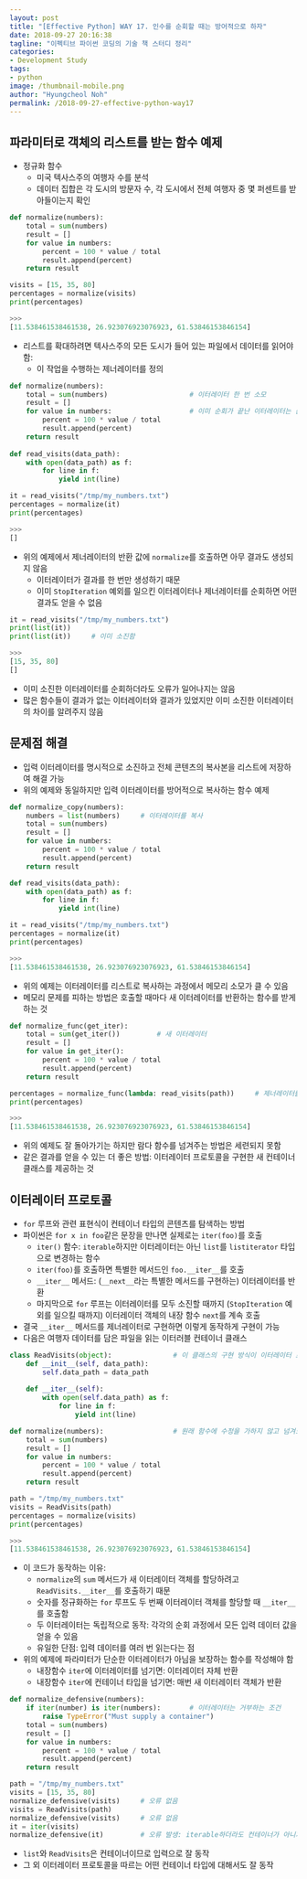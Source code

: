 ```yaml
---
layout: post
title: "[Effective Python] WAY 17. 인수를 순회할 때는 방어적으로 하자"
date: 2018-09-27 20:16:38
tagline: "이펙티브 파이썬 코딩의 기술 책 스터디 정리"
categories:
- Development Study
tags:
- python
image: /thumbnail-mobile.png
author: "Hyungcheol Noh"
permalink: /2018-09-27-effective-python-way17
---
```


## 파라미터로 객체의 리스트를 받는 함수 예제
- 정규화 함수
    - 미국 텍사스주의 여행자 수를 분석
    - 데이터 집합은 각 도시의 방문자 수, 각 도시에서 전체 여행자 중 몇 퍼센트를 받아들이는지 확인

```python
def normalize(numbers):
    total = sum(numbers)
    result = []
    for value in numbers:
        percent = 100 * value / total
        result.append(percent)
    return result

visits = [15, 35, 80]
percentages = normalize(visits)
print(percentages)

>>>
[11.538461538461538, 26.923076923076923, 61.53846153846154]
```

- 리스트를 확대하려면 텍사스주의 모든 도시가 들어 있는 파일에서 데이터를 읽어야 함:
    - 이 작업을 수행하는 제너레이터를 정의

```python
def normalize(numbers):
    total = sum(numbers)                    # 이터레이터 한 번 소모
    result = []
    for value in numbers:                   # 이미 순회가 끝난 이터레이터는 순회를 해도 결과가 나오지 않음
        percent = 100 * value / total
        result.append(percent)
    return result
    
def read_visits(data_path):
    with open(data_path) as f:
        for line in f:
            yield int(line)

it = read_visits("/tmp/my_numbers.txt")
percentages = normalize(it)
print(percentages)

>>>
[]
```

- 위의 예제에서 제너레이터의 반환 값에 `normalize`를 호출하면 아무 결과도 생성되지 않음
    - 이터레이터가 결과를 한 번만 생성하기 때문
    - 이미 `StopIteration` 예외를 일으킨 이터레이터나 제너레이터를 순회하면 어떤 결과도 얻을 수 없음

```python
it = read_visits("/tmp/my_numbers.txt")
print(list(it))
print(list(it))     # 이미 소진함

>>>
[15, 35, 80]
[]
```

- 이미 소진한 이터레이터를 순회하더라도 오류가 일어나지는 않음
- 많은 함수들이 결과가 없는 이터레이터와 결과가 있었지만 이미 소진한 이터레이터의 차이를 알려주지 않음

## 문제점 해결
- 입력 이터레이터를 명시적으로 소진하고 전체 콘텐츠의 복사본을 리스트에 저장하여 해결 가능
- 위의 예제와 동일하지만 입력 이터레이터를 방어적으로 복사하는 함수 예제

```python
def normalize_copy(numbers):
    numbers = list(numbers)     # 이터레이터를 복사
    total = sum(numbers)
    result = []
    for value in numbers:
        percent = 100 * value / total
        result.append(percent)
    return result

def read_visits(data_path):
    with open(data_path) as f:
        for line in f:
            yield int(line)

it = read_visits("/tmp/my_numbers.txt")
percentages = normalize(it)
print(percentages)

>>>
[11.538461538461538, 26.923076923076923, 61.53846153846154]
```

- 위의 예제는 이터레이터를 리스트로 복사하는 과정에서 메모리 소모가 클 수 있음
- 메모리 문제를 피하는 방법은 호출할 때마다 새 이터레이터를 반환하는 함수를 받게 하는 것

```python
def normalize_func(get_iter):
    total = sum(get_iter())         # 새 이터레이터
    result = []
    for value in get_iter():
        percent = 100 * value / total
        result.append(percent)
    return result

percentages = normalize_func(lambda: read_visits(path))     # 제너레이터를 호출하여 매번 새 이터레이터를 생성하는 람다 표현식을 넘겨줌
print(percentages)

>>>
[11.538461538461538, 26.923076923076923, 61.53846153846154]
```

- 위의 예제도 잘 돌아가기는 하지만 람다 함수를 넘겨주는 방법은 세련되지 못함
- 같은 결과를 얻을 수 있는 더 좋은 방법: 이터레이터 프로토콜을 구현한 새 컨테이너 클래스를 제공하는 것

## 이터레이터 프로토콜
- `for` 루프와 관련 표현식이 컨테이너 타입의 콘텐츠를 탐색하는 방법
- 파이썬은 `for x in foo`같은 문장을 만나면 실제로는 `iter(foo)`를 호출
    - `iter()` 함수: `iterable`하지만 이터레이터는 아닌 `list`를 `listiterator` 타입으로 변경하는 함수
    - `iter(foo)`를 호출하면 특별한 메서드인 `foo.__iter__`를 호출
    - `__iter__` 메서드: (`__next__`라는 특별한 메서드를 구현하는) 이터레이터를 반환
    - 마지막으로 `for` 루프는 이터레이터를 모두 소진할 때까지 (`StopIteration` 예외를 일으킬 때까지) 이터레이터 객체의 내장 함수 `next`를 계속 호출
- 결국 `__iter__` 메서드를 제너레이터로 구현하면 이렇게 동작하게 구현이 가능
- 다음은 여행자 데이터를 담은 파일을 읽는 이터러블 컨테이너 클래스

```python
class ReadVisits(object):               # 이 클래스의 구현 방식이 이터레이터 프로토콜
    def __init__(self, data_path):
        self.data_path = data_path
    
    def __iter__(self):
        with open(self.data_path) as f:
            for line in f:
                yield int(line)

def normalize(numbers):                 # 원래 함수에 수정을 가하지 않고 넘겨도 제대로 동작
    total = sum(numbers)
    result = []
    for value in numbers:
        percent = 100 * value / total
        result.append(percent)
    return result

path = "/tmp/my_numbers.txt"
visits = ReadVisits(path)
percentages = normalize(visits)
print(percentages)

>>>
[11.538461538461538, 26.923076923076923, 61.53846153846154]
```

- 이 코드가 동작하는 이유:
    - `normalize`의 `sum` 메서드가 새 이터레이터 객체를 할당하려고 `ReadVisits.__iter__`를 호출하기 때문
    - 숫자를 정규화하는 `for` 루프도 두 번째 이터레이터 객체를 할당할 때 `__iter__`를 호출함
    - 두 이터레이터는 독립적으로 동작: 각각의 순회 과정에서 모든 입력 데이터 값을 얻을 수 있음
    - 유일한 단점: 입력 데이터를 여러 번 읽는다는 점
- 위의 예제에 파라미터가 단순한 이터레이터가 아님을 보장하는 함수를 작성해야 함
    - 내장함수 `iter`에 이터레이터를 넘기면: 이터레이터 자체 반환
    - 내장함수 `iter`에 컨테이너 타입을 넘기면: 매번 새 이터레이터 객체가 반환

```python
def normalize_defensive(numbers):
    if iter(number) is iter(numbers):       # 이터레이터는 거부하는 조건
        raise TypeError("Must supply a container")
    total = sum(numbers)
    result = []
    for value in numbers:
        percent = 100 * value / total
        result.append(percent)
    return result

path = "/tmp/my_numbers.txt"
visits = [15, 35, 80]
normalize_defensive(visits)     # 오류 없음
visits = ReadVisits(path)
normalize_defensive(visits)     # 오류 없음
it = iter(visits)
normalize_defensive(it)         # 오류 발생: iterable하더라도 컨테이너가 아니기 때문
```

- `list`와 `ReadVisits`은 컨테이너이므로 입력으로 잘 동작
- 그 외 이터레이터 프로토콜을 따르는 어떤 컨테이너 타입에 대해서도 잘 동작
